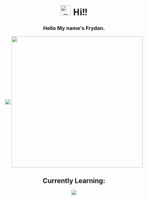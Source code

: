 <h1 align='center' style="font-family:'Segoe UI', Tahoma, Geneva, Verdana, sans-serif; font-weight: 700;"><img src="https://media.giphy.com/media/hvRJCLFzcasrR4ia7z/giphy.gif" alt="👋" width="32px"> Hi!!</h1>
<h3 align='center'>Hello My name's Frydan.</h3>
<span>
    <p align="center">  
        <img align="center" src="https://github-readme-stats.vercel.app/api/top-langs/?username=Frydan7&layout=compact&title_color=fffcfc&bg_color=181617&text_color=dcd2d2"/>
        <img align="center" width="420px" src="https://github-readme-stats.vercel.app/api?username=Frydan7&show_icons=true&theme=radical"/>
    </p>
</span>
<h2 align='center'>Currently Learning: </h2>
    
<p align='center'>
    <img src="https://img.icons8.com/fluency/48/000000/python.png"/>

</p>
